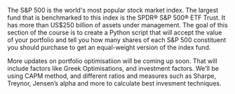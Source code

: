The S&P 500 is the world's most popular stock market index. The largest fund that is benchmarked to this index is the SPDR® S&P 500® ETF Trust. It has more than US$250 billion of assets under management.
The goal of this section of the course is to create a Python script that will accept the value of your portfolio and tell you how many shares of each S&P 500 constituent you should purchase to get an equal-weight version of the index fund.

More updates on portfolio optimisatiion will be coming up soon. That will include factors like Greek Optimisations, and investment factors. We'll be using CAPM method, and different ratios and measures such as Sharpe, Treynor, Jensen’s alpha and more to calculate best invesment techniques. 
